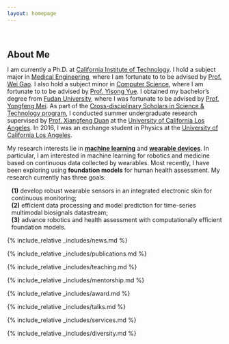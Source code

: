 ```yaml
---
layout: homepage
---
```


<h1 id="about-me"></h1>

<h2 style="margin: 60px 0px 10px;">About Me</h2>

I am currently a Ph.D. at [California Institute of Technology](https://www.caltech.edu/). I hold a subject major in [Medical Engineering](https://mede.caltech.edu/), where I am fortunate to to be advised by [Prof. Wei Gao](https://www.gao.caltech.edu/). I also hold a subject minor in [Computer Science](https://www.cms.caltech.edu/academics/grad/grad_cs), where I am fortunate to to be advised by [Prof. Yisong Yue](http://www.yisongyue.com/). I obtained my bachelor’s degree from [Fudan University](https://www.fudan.edu.cn/en/), where I was fortunate to be advised by [Prof. Yongfeng Mei](https://scholar.google.com/citations?user=6EFvn5wAAAAJ&hl=en). As part of the [Cross-disciplinary Scholars in Science & Technology program](https://www.facebook.com/uclaCSST/), I conducted summer undergraduate research supervised by [Prof. Xiangfeng Duan](http://xduan.chem.ucla.edu/) at the [University of California Los Angeles](https://www.ucla.edu/). In 2016, I was an exchange student in Physics at the [University of California Los Angeles](https://www.ucla.edu/).

My research interests lie in <u><strong>machine learning</strong></u> and <u><strong>wearable devices</strong></u>. In particular, I am interested in machine learning for robotics and medicine based on continuous data collected by wearables. Most recently, I have been exploring using **foundation models** for human health assessment. My research currently has three goals:
<div style="margin-left: 10px;"><strong>(1)</strong>
    develop robust wearable sensors in an integrated electronic skin for continuous monitoring;
</div>
<div style="margin-left: 10px;"><strong>(2)</strong>
efficient data processing and model prediction for time-series multimodal biosignals datastream;
</div>
<div style="margin-left: 10px;"><strong>(3)</strong>
advance robotics and health assessment with computationally efficient foundation models.
</div>

<!-- <strong style="color:#e74d3c; font-weight:600"><strong style="color:#e74d3c; font-weight:600">I am currently on the 2024 job market, looking for postdoc positions related to Electronic Skin, Wearable Devices, and Artificial Intelligence. Please feel free to contact me if you are interested. I am also happy to give talks on my research and discuss research proposals.</strong></strong> -->

{% include_relative _includes/news.md %}

{% include_relative _includes/publications.md %}

{% include_relative _includes/teaching.md %}

{% include_relative _includes/mentorship.md %}

{% include_relative _includes/award.md %}

{% include_relative _includes/talks.md %}

{% include_relative _includes/services.md %}

{% include_relative _includes/diversity.md %}
